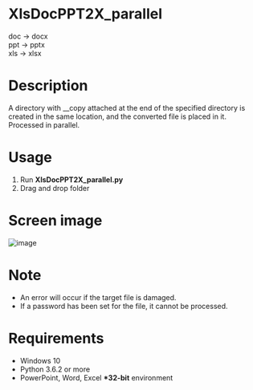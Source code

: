 # XlsDocPPT2X_parallel
doc -> docx  
ppt -> pptx  
xls -> xlsx

# Description  
A directory with __copy attached at the end of the specified directory is created in the same location, and the converted file is placed in it. Processed in parallel. 

# Usage  
1. Run **XlsDocPPT2X_parallel.py**  
2. Drag and drop folder  

# Screen image  
![image](https://user-images.githubusercontent.com/10069642/85479544-540f6280-b5f9-11ea-92b5-474bf50a08e8.png)  

# Note  
- An error will occur if the target file is damaged.  
- If a password has been set for the file, it cannot be processed.  

# Requirements  
- Windows 10  
- Python 3.6.2 or more  
- PowerPoint, Word, Excel **\*32-bit** environment
